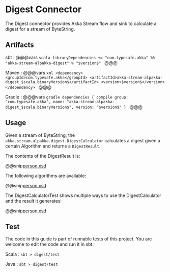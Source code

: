 # Digest Connector

The Digest connector provides Akka Stream flow and sink to calculate a digest for a stream of ByteString.

## Artifacts

sbt
:   @@@vars
    ```scala
    libraryDependencies += "com.typesafe.akka" %% "akka-stream-alpakka-digest" % "$version$"
    ```
    @@@

Maven
:   @@@vars
    ```xml
    <dependency>
      <groupId>com.typesafe.akka</groupId>
      <artifactId>akka-stream-alpakka-digest_$scala.binaryVersion$</artifactId>
      <version>$version$</version>
    </dependency>
    ```
    @@@

Gradle
:   @@@vars
    ```gradle
    dependencies {
      compile group: "com.typesafe.akka", name: "akka-stream-alpakka-digest_$scala.binaryVersion$", version: "$version$"
    }
    ```
    @@@

## Usage
Given a stream of ByteString, the `akka.stream.alpakka.digest.DigestCalculator` calculates a digest given a certain Algorithm and
returns a `DigestResult`.

The contents of the DigestResult is:

@@snip[person.xsd](/../../../../digest/src/main/scala/akka/stream/alpakka/digest/DigestResult.scala)

The following algorithms are available:

@@snip[person.xsd](/../../../../digest/src/main/scala/akka/stream/alpakka/digest/Algorithm.scala)

The DigestCalculatorTest shows multiple ways to use the DigestCalculator and the result it generates:

@@snip[person.xsd](/../../../../digest/src/test/scala/akka/stream/alpakka/digest/DigestCalculatorTest.scala)


## Test

The code in this guide is part of runnable tests of this project. You are welcome to edit the code and run it in sbt.

Scala
:   ```
    sbt
    > digest/test
    ```

Java
:   ```
    sbt
    > digest/test
    ```
